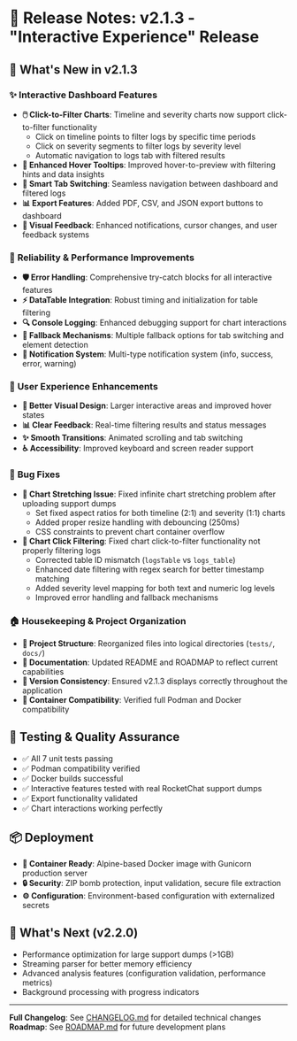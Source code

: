 # 🚀 Release Notes: v2.1.3 - "Interactive Experience" Release

## 🎯 **What's New in v2.1.3**

### ✨ **Interactive Dashboard Features**
- **🖱️ Click-to-Filter Charts**: Timeline and severity charts now support click-to-filter functionality
  - Click on timeline points to filter logs by specific time periods
  - Click on severity segments to filter logs by severity level
  - Automatic navigation to logs tab with filtered results
- **🎨 Enhanced Hover Tooltips**: Improved hover-to-preview with filtering hints and data insights
- **🔄 Smart Tab Switching**: Seamless navigation between dashboard and filtered logs
- **📊 Export Features**: Added PDF, CSV, and JSON export buttons to dashboard
- **📢 Visual Feedback**: Enhanced notifications, cursor changes, and user feedback systems

### 🔧 **Reliability & Performance Improvements**
- **🛡️ Error Handling**: Comprehensive try-catch blocks for all interactive features
- **⚡ DataTable Integration**: Robust timing and initialization for table filtering
- **🔍 Console Logging**: Enhanced debugging support for chart interactions
- **🔄 Fallback Mechanisms**: Multiple fallback options for tab switching and element detection
- **📮 Notification System**: Multi-type notification system (info, success, error, warning)

### 🎨 **User Experience Enhancements**
- **🎯 Better Visual Design**: Larger interactive areas and improved hover states
- **📊 Clear Feedback**: Real-time filtering results and status messages
- **✨ Smooth Transitions**: Animated scrolling and tab switching
- **♿ Accessibility**: Improved keyboard and screen reader support

### 🐛 **Bug Fixes**
- **🔧 Chart Stretching Issue**: Fixed infinite chart stretching problem after uploading support dumps
  - Set fixed aspect ratios for both timeline (2:1) and severity (1:1) charts
  - Added proper resize handling with debouncing (250ms)
  - CSS constraints to prevent chart container overflow
- **🎯 Chart Click Filtering**: Fixed chart click-to-filter functionality not properly filtering logs
  - Corrected table ID mismatch (`logsTable` vs `logs_table`)
  - Enhanced date filtering with regex search for better timestamp matching
  - Added severity level mapping for both text and numeric log levels
  - Improved error handling and fallback mechanisms

### 🏠 **Housekeeping & Project Organization**
- **📁 Project Structure**: Reorganized files into logical directories (`tests/`, `docs/`)
- **📝 Documentation**: Updated README and ROADMAP to reflect current capabilities
- **🔢 Version Consistency**: Ensured v2.1.3 displays correctly throughout the application
- **🐳 Container Compatibility**: Verified full Podman and Docker compatibility

## 🧪 **Testing & Quality Assurance**
- ✅ All 7 unit tests passing
- ✅ Podman compatibility verified
- ✅ Docker builds successful
- ✅ Interactive features tested with real RocketChat support dumps
- ✅ Export functionality validated
- ✅ Chart interactions working perfectly

## 📦 **Deployment**
- **🐳 Container Ready**: Alpine-based Docker image with Gunicorn production server
- **🔒 Security**: ZIP bomb protection, input validation, secure file extraction
- **⚙️ Configuration**: Environment-based configuration with externalized secrets

## 🎯 **What's Next (v2.2.0)**
- Performance optimization for large support dumps (>1GB)
- Streaming parser for better memory efficiency
- Advanced analysis features (configuration validation, performance metrics)
- Background processing with progress indicators

---

**Full Changelog**: See [CHANGELOG.md](CHANGELOG.md) for detailed technical changes
**Roadmap**: See [ROADMAP.md](ROADMAP.md) for future development plans
